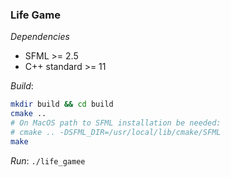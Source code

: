 ### Life Game

*Dependencies*
- SFML >= 2.5
- C++ standard >= 11
  
*Build*:
```bash
mkdir build && cd build
cmake ..
# On MacOS path to SFML installation be needed:
# cmake .. -DSFML_DIR=/usr/local/lib/cmake/SFML
make
```
*Run*: ```./life_gamee```

